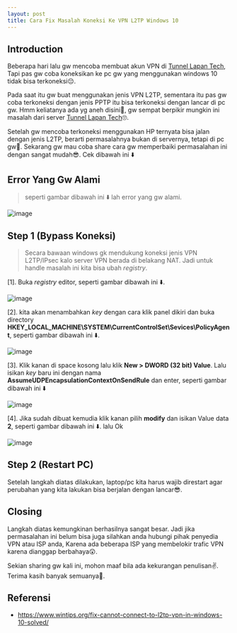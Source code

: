 ```yaml
---
layout: post
title: Cara Fix Masalah Koneksi Ke VPN L2TP Windows 10
---
```


## Introduction
Beberapa hari lalu gw mencoba membuat akun VPN di [Tunnel Lapan Tech](https://tunnel.lapan-tech.com/), Tapi pas gw coba koneksikan ke pc gw yang menggunakan windows 10 tidak bisa terkoneksi😔. 

Pada saat itu gw buat menggunakan jenis VPN L2TP, sementara itu pas gw coba terkoneksi dengan jenis PPTP itu bisa terkoneksi dengan lancar di pc gw. Hmm keliatanya ada yg aneh disini🤔, gw sempat berpikir mungkin ini masalah dari server [Tunnel Lapan Tech](https://tunnel.lapan-tech.com/)🙄. 

Setelah gw mencoba terkoneksi menggunakan HP ternyata bisa jalan dengan jenis L2TP, berarti permasalahnya bukan di servernya, tetapi di pc gw🙈. Sekarang gw mau coba share cara gw memperbaiki permasalahan ini dengan sangat mudah😎. Cek dibawah ini ⬇️


## Error Yang Gw Alami
> seperti gambar dibawah ini ⬇️ lah error yang gw alami.

![image](https://user-images.githubusercontent.com/67460437/147941997-0ccdafcc-83f5-44dd-b950-0047698efb75.png)

## Step 1 (Bypass Koneksi)
> Secara bawaan windows gk mendukung koneksi jenis VPN L2TP/IPsec kalo server VPN berada di belakang NAT. Jadi untuk handle masalah ini kita bisa ubah *registry*.

[1]. Buka *registry* editor, seperti gambar dibawah ini ⬇️.

![image](https://user-images.githubusercontent.com/67460437/147961138-f71b15da-53b1-4a6c-a51e-abe5b9086476.png)

[2]. kita akan menambahkan *key* dengan cara klik panel dikiri dan buka directory **HKEY_LOCAL_MACHINE\SYSTEM\CurrentControlSet\Sevices\PolicyAgent**, seperti gambar dibawah ini ⬇️.

![image](https://user-images.githubusercontent.com/67460437/147961805-e2e8d85f-ce74-47e5-a825-50b725a338a4.png)

[3]. Klik kanan di space kosong lalu klik **New > DWORD (32 bit) Value**. Lalu isikan *key* baru ini dengan nama **AssumeUDPEncapsulationContextOnSendRule** dan enter, seperti gambar dibawah ini ⬇️

![image](https://user-images.githubusercontent.com/67460437/147962263-6773cd12-f6bb-4e00-8038-120c0c4d7b7e.png)

[4]. Jika sudah dibuat kemudia klik kanan pilih **modify** dan isikan Value data **2**, seperti gambar dibawah ini ⬇️. lalu Ok 

![image](https://user-images.githubusercontent.com/67460437/147962379-8fc6cada-e8cb-4382-84cd-6a3f14b0a0e9.png)

## Step 2 (Restart PC)
Setelah langkah diatas dilakukan, laptop/pc kita harus wajib direstart agar perubahan yang kita lakukan bisa berjalan dengan lancar😎.

## Closing
Langkah diatas kemungkinan berhasilnya sangat besar. Jadi jika permasalahan ini belum bisa juga silahkan anda hubungi pihak penyedia VPN atau ISP anda, Karena ada beberapa ISP yang membelokir trafic VPN karena dianggap berbahaya😲.

Sekian sharing gw kali ini, mohon maaf bila ada kekurangan penulisan✌️. Terima kasih banyak semuanya👋.

## Referensi 
- https://www.wintips.org/fix-cannot-connect-to-l2tp-vpn-in-windows-10-solved/
